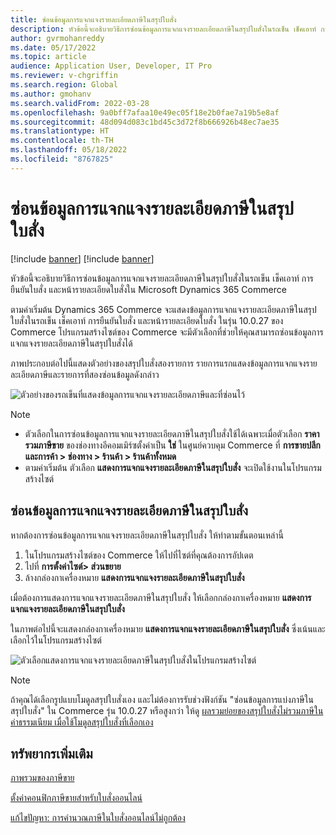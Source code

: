 ```yaml
---
title: ซ่อนข้อมูลการแจกแจงรายละเอียดภาษีในสรุปใบสั่ง
description: หัวข้อนี้จะอธิบายวิธีการซ่อนข้อมูลการแจกแจงรายละเอียดภาษีในสรุปใบสั่งในรถเข็น เช็คเอาท์ การยืนยันใบสั่ง และหน้ารายละเอียดใบสั่งใน Microsoft Dynamics 365 Commerce
author: gvrmohanreddy
ms.date: 05/17/2022
ms.topic: article
audience: Application User, Developer, IT Pro
ms.reviewer: v-chgriffin
ms.search.region: Global
ms.author: gmohanv
ms.search.validFrom: 2022-03-28
ms.openlocfilehash: 9a0bff7afaa10e49ec05f18e2b0fae7a19b5e8af
ms.sourcegitcommit: 48d094d083c1bd45c3d72f8b666926b48ec7ae35
ms.translationtype: HT
ms.contentlocale: th-TH
ms.lasthandoff: 05/18/2022
ms.locfileid: "8767825"
---
```

# <a name="hide-tax-breakup-information-in-order-summaries"></a>ซ่อนข้อมูลการแจกแจงรายละเอียดภาษีในสรุปใบสั่ง

[!include [banner](includes/banner.md)]
[!include [banner](includes/preview-banner.md)]

หัวข้อนี้จะอธิบายวิธีการซ่อนข้อมูลการแจกแจงรายละเอียดภาษีในสรุปใบสั่งในรถเข็น เช็คเอาท์ การยืนยันใบสั่ง และหน้ารายละเอียดใบสั่งใน Microsoft Dynamics 365 Commerce

ตามค่าเริ่มต้น Dynamics 365 Commerce จะแสดงข้อมูลการแจกแจงรายละเอียดภาษีในสรุปใบสั่งในรถเข็น เช็คเอาท์ การยืนยันใบสั่ง และหน้ารายละเอียดใบสั่ง ในรุ่น 10.0.27 ของ Commerce โปรแกรมสร้างไซต์ของ Commerce จะมีตัวเลือกที่ช่วยให้คุณสามารถซ่อนข้อมูลการแจกแจงรายละเอียดภาษีในสรุปใบสั่งได้

ภาพประกอบต่อไปนี้แสดงตัวอย่างของสรุปใบสั่งสองรายการ รายการแรกแสดงข้อมูลการแจกแจงรายละเอียดภาษีและรายการที่สองซ่อนข้อมูลดังกล่าว

![ตัวอย่างของรถเข็นที่แสดงข้อมูลการแจกแจงรายละเอียดภาษีและที่ซ่อนไว้](media/prices-include-sales-tax-e-Commerce.png)

> [!NOTE]
> - ตัวเลือกในการซ่อนข้อมูลการแจกแจงรายละเอียดภาษีในสรุปใบสั่งใช้ได้เฉพาะเมื่อตัวเลือก **ราคารวมภาษีขาย** ของช่องทางอีคอมเมิร์ซตั้งค่าเป็น **ใช่** ในศูนย์ควบคุม Commerce ที่ **การขายปลีกและการค้า \> ช่องทาง \> ร้านค้า \> ร้านค้าทั้งหมด** 
> - ตามค่าเริ่มต้น ตัวเลือก **แสดงการแจกแจงรายละเอียดภาษีในสรุปใบสั่ง** จะเปิดใช้งานในโปรแกรมสร้างไซต์

## <a name="hide-tax-breakup-information-in-order-summaries"></a>ซ่อนข้อมูลการแจกแจงรายละเอียดภาษีในสรุปใบสั่ง

หากต้องการซ่อนข้อมูลการแจกแจงรายละเอียดภาษีในสรุปใบสั่ง ให้ทำตามขั้นตอนเหล่านี้

1. ในโปรแกรมสร้างไซต์ของ Commerce ให้ไปที่ไซต์ที่คุณต้องการอัปเดต
1. ไปที่ **การตั้งค่าไซต์\> ส่วนขยาย**
1. ล้างกล่องกาเครื่องหมาย **แสดงการแจกแจงรายละเอียดภาษีในสรุปใบสั่ง**

เมื่อต้องการแสดงการแจกแจงรายละเอียดภาษีในสรุปใบสั่ง ให้เลือกกล่องกาเครื่องหมาย **แสดงการแจกแจงรายละเอียดภาษีในสรุปใบสั่ง**  

ในภาพต่อไปนี้จะแสดงกล่องกาเครื่องหมาย **แสดงการแจกแจงรายละเอียดภาษีในสรุปใบสั่ง** ซึ่งเน้นและเลือกไว้ในโปรแกรมสร้างไซต์

![ตัวเลือกแสดงการแจกแจงรายละเอียดภาษีในสรุปใบสั่งในโปรแกรมสร้างไซต์](media/prices-include-sales-tax-e-Commerce-site-settings.png)

> [!NOTE]
> ถ้าคุณได้เลือกรูปแบบโมดูลสรุปใบสั่งเอง และไม่ต้องการรับช่วงฟังก์ชัน "ซ่อนข้อมูลการแบ่งภาษีในสรุปใบสั่ง" ใน Commerce รุ่น 10.0.27 หรือสูงกว่า ให้ดู [ผลรวมย่อยของสรุปใบสั่งไม่รวมภาษีในค่าธรรมเนียม เมื่อใช้โมดูลสรุปใบสั่งที่เลือกเอง](troubleshoot/summary-taxes-custom-modules-10.0.27.md#resolution)

## <a name="additional-resources"></a>ทรัพยากรเพิ่มเติม

[ภาพรวมของภาษีขาย](/finance/general-ledger/indirect-taxes-overview)

[ตั้งค่าคอนฟิกภาษีขายสำหรับใบสั่งออนไลน์](sales-tax-config.md)

[แก้ไขปัญหา: การคํานวณภาษีในใบสั่งออนไลน์ไม่ถูกต้อง](troubleshoot/tax-miscalculated-online-order.md)
